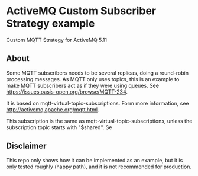# ActiveMQ Custom Subscriber Strategy example
Custom MQTT Strategy for ActiveMQ 5.11

## About
Some MQTT subscribers needs to be several replicas, doing a round-robin processing messages. As MQTT only uses topics, this is an example to make MQTT subscribers act as if they were using queues. See https://issues.oasis-open.org/browse/MQTT-234.

It is based on mqtt-virtual-topic-subscriptions. Form more information, see http://activemq.apache.org/mqtt.html.

This subscription is the same as mqtt-virtual-topic-subscriptions, unless the subscription topic starts with "$shared". Se

## Disclaimer
This repo only shows how it can be implemented as an example, but it is only tested roughly (happy path), and it is not recommended for production.
